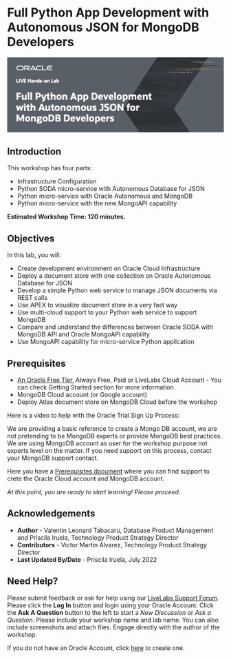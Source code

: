 # Full Python App Development with Autonomous JSON for MongoDB Developers

![Intro Full Python App Development with Autonomous JSON for MongoDB Developers](./images/intro.png)

## Introduction

This workshop has four parts:

- Infrastructure Configuration
- Python SODA micro-service with Autonomous Database for JSON
- Python micro-service with Oracle Autonomous and MongoDB
- Python micro-service with the new MongoAPI capability


**Estimated Workshop Time: 120 minutes.**

## Objectives

In this lab, you will:

* Create development environment on Oracle Cloud Infrastructure
* Deploy a document store with one collection on Oracle Autonomous Database for JSON
* Develop a simple Python web service to manage JSON documents via REST calls
* Use APEX to visualize document store in a very fast way
* Use multi-cloud support to your Python web service to support MongoDB
* Compare and understand the differences between Oracle SODA with MongoDB API and Oracle MongoAPI capability
* Use MongoAPI capability for micro-service Python application


## Prerequisites

* [An Oracle Free Tier](https://bit.ly/free-tier-1207), Always Free, Paid or LiveLabs Cloud Account - You can check Getting Started section for more information.
* MongoDB Cloud account (or Google account)
* Deploy Atlas document store on MongoDB Cloud before the workshop

Here is a video to help with the Oracle Trial Sign Up Process:
[](youtube:4U-0SumNz6w)

We are providing a basic reference to create a Mongo DB account, we are not pretending to be MongoDB experts or provide MongoDB best practices. We are using MongoDB account as user for the workshop purpose not experts level on the matter. If you need support on this process, contact your MongoDB support contact.

Here you have a [Prerequisites document](https://objectstorage.eu-frankfurt-1.oraclecloud.com/p/8mPUcFqASM0awq5qKFU9mD6occf83Z5vxeOrWC38CEU2nC-15wusaIY6aCehDVW6/n/fruktknlrefu/b/workshop-ajson-mongodb/o/MongoDB%20Developers%20Full%20Python%20App%20Development%20with%20Autonomous%20JSON%20-%20Prerequisites.pdf) where you can find support to crete the Oracle Cloud account and MongoDB account.

*At this point, you are ready to start learning! Please proceed.*

## Acknowledgements
* **Author** - Valentin Leonard Tabacaru, Database Product Management and Priscila Iruela, Technology Product Strategy Director
* **Contributors** - Victor Martin Alvarez, Technology Product Strategy Director
* **Last Updated By/Date** - Priscila Iruela, July 2022

## Need Help?
Please submit feedback or ask for help using our [LiveLabs Support Forum](https://community.oracle.com/tech/developers/categories/livelabsdiscussions). Please click the **Log In** button and login using your Oracle Account. Click the **Ask A Question** button to the left to start a *New Discussion* or *Ask a Question*.  Please include your workshop name and lab name.  You can also include screenshots and attach files.  Engage directly with the author of the workshop.

If you do not have an Oracle Account, click [here](https://profile.oracle.com/myprofile/account/create-account.jspx) to create one.